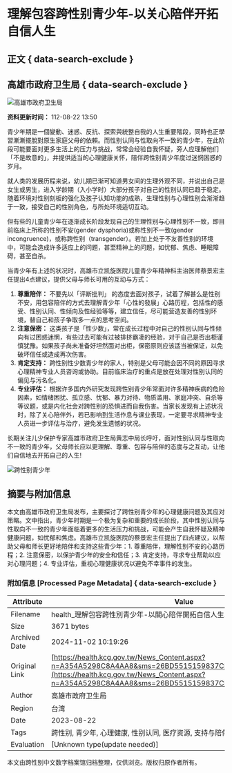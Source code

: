 # 理解包容跨性别青少年-以关心陪伴开拓自信人生

## 正文 { data-search-exclude }


## 高雄市政府卫生局 { data-search-exclude }

![高雄市政府卫生局](https://orgws.kcg.gov.tw/001/KcgOrgUploadFiles/463/relpic/0/89595/9b27ff5b-084d-40de-b828-00b898996b28.jpg)

**资料更新时间：** 112-08-22 13:50

青少年期是一個變動、迷惑、反抗、探索與統整自我的人生重要階段，同時也正學習漸漸擺脫對原生家庭父母的依賴。而性别认同与性取向不一致的青少年，在此阶段可能要面对更多生活上的压力与挑战，常常会经验自我怀疑，旁人应理解他们「不是故意的」，并提供适当的心理健康关怀，陪伴跨性别青少年度过迷惘困惑的岁月。 

就人类的发展历程来说，幼儿期已渐可知道男女间的生理外观不同，并说出自己是女生或男生，进入学龄期（入小学时）大部分孩子对自己的性别认同已趋于稳定。随着环境对性别刻板的强化及孩子认知功能的成熟，生理性别与心理性别会渐渐趋于一致，接受自己的性别角色，与所处环境适切互动。

但有些的儿童青少年在逐渐成长阶段发现自己的生理性别与心理性别不一致，即目前临床上所称的性别不安(gender dysphoria)或称性别不一致(gender incongruence)，或称跨性别（transgender）。若加上处于不友善性别的环境中，可能会造成许多适应上的问题，甚至精神上的问题，如忧郁、焦虑、睡眠障碍，甚至自杀。

当青少年有上述的状况时，高雄市立凯旋医院儿童青少年精神科主治医师蔡景宏主任提出4点建议，提供父母与师长可用的互动与方式：

1. **尊重陪伴：** 不要先以「评断批判」 的态度去面对孩子，试着了解甚么是性别不安，用包容陪伴的方式去理解青少年「心性的發展」心路历程，包括性的感受、性别认同、性倾向及性经验等等，建立信任，尽可能营造友善的性别环境，替自己和孩子争取多一点的思考空间。
2. **注意保密：** 这类孩子是「性少数」，常在成长过程中对自己的性别认同与性倾向有过困惑迷惘，有些过去可能有过被排挤霸凌的经验，对于自己是否出柜谨慎犹豫。如果孩子尚未准备好坦然面对出柜，保密原则应该适当被保证，以免破坏信任或造成再次伤害。
3. **肯定支持：** 跨性别性少数青少年的家人，特别是父母可能会因不同的原因寻求心理精神专业人员咨询或协助。目前临床治疗的重点是放在处理对性别认同的偏见与污名化。
4. **专业评估：** 根据许多国内外研究发现跨性别青少年常面对许多精神疾病的危险因素，如情绪困扰、孤立感、忧郁、暴力对待、物质滥用、家庭冲突、自杀等等议题，或是内化社会对跨性别的恐惧进而自我伤害。当家长发现有上述状况时，除了关心陪伴外，若已影响到生活作息与课业表现，一定要寻求精神专业人员进一步评估与治疗，避免发生遗憾的状况。

长期关注儿少保护专家高雄市政府卫生局黄志中局长呼吁，面对性别认同与性取向不一致的青少年，父母师长应以更理解、尊重、包容与陪伴的态度与之互动，让他们自信地去开拓自己的人生!

![跨性别青少年](https://khd.kcg.gov.tw/upload/news/0_%E9%9D%92%E5%B0%91%E5%B9%B4%E5%BF%83%E7%90%86%E5%81%A5%E5%BA%B7%E9%97%9C%E6%87%B7%E3%80%8C%E6%88%91%E4%B8%8D%E6%98%AF%E6%95%85%E6%84%8F%E7%9A%84-%E8%AB%87%E8%B7%A8%E6%80%A7%E5%88%A5%E9%9D%92%E5%B0%91%E5%B9%B4%E3%80%8D.jpg)

## 摘要与附加信息

<!-- tcd_abstract -->
本文由高雄市政府卫生局发布，主要探讨了跨性别青少年的心理健康问题及其应对策略。文中指出，青少年时期是一个极为复杂和重要的成长阶段，其中性别认同与性取向不一致的青少年面临着更多的生活压力和挑战，可能会产生自我怀疑及精神健康问题，如忧郁和焦虑。高雄市立凯旋医院的蔡景宏主任提出了四点建议，以帮助父母和师长更好地陪伴和支持这些青少年：1. 尊重陪伴，理解性别不安的心路历程；2. 注意保密，以保护青少年的安全和信任；3. 肯定支持，寻求专业帮助以应对心理问题；4. 专业评估，重视心理健康状况以避免不幸事件的发生。
<!-- tcd_abstract_end -->

### 附加信息 [Processed Page Metadata] { data-search-exclude }

| Attribute       | Value                                  |
|-----------------|----------------------------------------|
| Filename        | health_理解包容跨性別青少年-以關心陪伴開拓自信人生.md                             |
| Size            | 3671 bytes                           |
| Archived Date   | 2024-11-02 10:19:26                             |
| Original Link   | [https://health.kcg.gov.tw/News_Content.aspx?n=A354A5298C8A4AA8&sms=26BD5515159837CE&s=6EB6392CF74CDC68](https://health.kcg.gov.tw/News_Content.aspx?n=A354A5298C8A4AA8&sms=26BD5515159837CE&s=6EB6392CF74CDC68)                       |
| Author          | 高雄市政府卫生局                               |
| Region          | 台湾                               |
| Date            | 2023-08-22                                 |
| Tags            | 跨性别, 青少年, 心理健康, 性别认同, 医疗资源, 支持与陪伴                                 |
| Evaluation            | [Unknown type(update needed)]                                 |
<!-- tcd_table_end -->

本文由跨性别中文数字档案馆归档整理，仅供浏览。版权归原作者所有。
